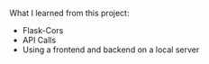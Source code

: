 What I learned from this project:
  - Flask-Cors
  - API Calls
  - Using a frontend and backend on a local server
